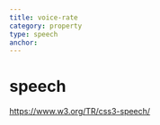 ```yaml
---
title: voice-rate
category: property
type: speech
anchor:
---
```


# speech

<https://www.w3.org/TR/css3-speech/>
